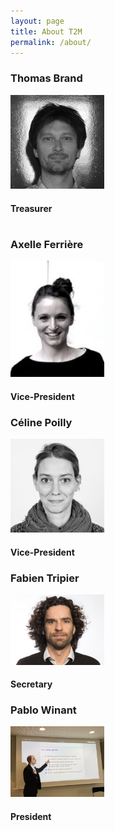 ```yaml
---
layout: page
title: About T2M
permalink: /about/
---
```


<div class="team-container">
<div class="row team-list">
	<div class="team-list-item col-md-4 col-sm-6">
		<h3 class="team-list-title">Thomas Brand </h3>
		<img src="/assets/img/ids/TB.jpg" width=150 alt="Thomas Brand">
		<h4>Treasurer </h4>		
		<h1> </h1>		
	</div>
	<div class="team-list-item col-md-4 col-sm-6">
		<h3 class="team-list-title">Axelle Ferrière</h3>
		<img src="/assets/img/ids/AF.jpg" width=150 alt="Axelle Ferrière">
		<h4 class="team-list-title">Vice-President </h4>		
	</div>
	<div class="team-list-item col-md-4 col-sm-6">
		<h3 class="team-list-title">Céline Poilly</h3>
		<img src="/assets/img/ids/CP.jpg" width=150 alt="Céline Poilly">
		<h4 class="team-list-title">Vice-President </h4>		
	</div>
	<div class="team-list-item col-md-4 col-sm-6">
		<h3 class="team-list-title">Fabien Tripier</h3>
		<img src="/assets/img/ids/FB.jpg" width=150 alt="Fabien Tripier">
		<h4 class="team-list-title">Secretary </h4>		
	</div>	
	<div class="team-list-item col-md-4 col-sm-6">
		<h3 class="team-list-title">Pablo Winant</h3>
		<img src="/assets/img/ids/PW.jpg" width=150 alt="Pablo Winant">
		<h4 class="team-list-title">President</h4>		
	</div>	